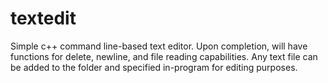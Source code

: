 # textedit
 Simple c++ command line-based text editor.
Upon completion, will have functions for delete, newline, and file reading capabilities.
Any text file can be added to the folder and specified in-program for editing purposes.